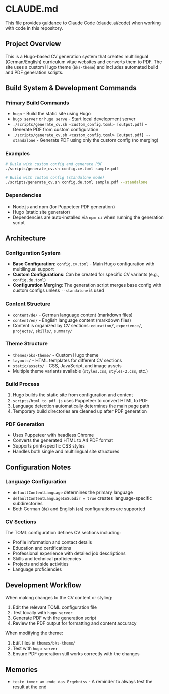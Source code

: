 # CLAUDE.md

This file provides guidance to Claude Code (claude.ai/code) when working with code in this repository.

## Project Overview

This is a Hugo-based CV generation system that creates multilingual (German/English) curriculum vitae websites and converts them to PDF. The site uses a custom Hugo theme (`bks-theme`) and includes automated build and PDF generation scripts.

## Build System & Development Commands

### Primary Build Commands
- `hugo` - Build the static site using Hugo
- `hugo server` or `hugo serve` - Start local development server
- `./scripts/generate_cv.sh <custom_config.toml> [output.pdf]` - Generate PDF from custom configuration
- `./scripts/generate_cv.sh <custom_config.toml> [output.pdf] --standalone` - Generate PDF using only the custom config (no merging)

### Examples
```bash
# Build with custom config and generate PDF
./scripts/generate_cv.sh config.cv.toml sample.pdf

# Build with custom config (standalone mode)
./scripts/generate_cv.sh config.de.toml sample.pdf --standalone
```

### Dependencies
- Node.js and npm (for Puppeteer PDF generation)
- Hugo (static site generator)
- Dependencies are auto-installed via `npm ci` when running the generation script

## Architecture

### Configuration System
- **Base Configuration**: `config.cv.toml` - Main Hugo configuration with multilingual support
- **Custom Configurations**: Can be created for specific CV variants (e.g., `config.de.toml`)
- **Configuration Merging**: The generation script merges base config with custom configs unless `--standalone` is used

### Content Structure
- `content/de/` - German language content (markdown files)
- `content/en/` - English language content (markdown files)
- Content is organized by CV sections: `education/`, `experience/`, `projects/`, `skills/`, `summary/`

### Theme Structure
- `themes/bks-theme/` - Custom Hugo theme
- `layouts/` - HTML templates for different CV sections
- `static/assets/` - CSS, JavaScript, and image assets
- Multiple theme variants available (`styles.css`, `styles-2.css`, etc.)

### Build Process
1. Hugo builds the static site from configuration and content
2. `scripts/html_to_pdf.js` uses Puppeteer to convert HTML to PDF
3. Language detection automatically determines the main page path
4. Temporary build directories are cleaned up after PDF generation

### PDF Generation
- Uses Puppeteer with headless Chrome
- Converts the generated HTML to A4 PDF format
- Supports print-specific CSS styles
- Handles both single and multilingual site structures

## Configuration Notes

### Language Configuration
- `defaultContentLanguage` determines the primary language
- `defaultContentLanguageInSubdir = true` creates language-specific subdirectories
- Both German (`de`) and English (`en`) configurations are supported

### CV Sections
The TOML configuration defines CV sections including:
- Profile information and contact details
- Education and certifications
- Professional experience with detailed job descriptions
- Skills and technical proficiencies
- Projects and side activities
- Language proficiencies

## Development Workflow

When making changes to the CV content or styling:
1. Edit the relevant TOML configuration file
2. Test locally with `hugo server`
3. Generate PDF with the generation script
4. Review the PDF output for formatting and content accuracy

When modifying the theme:
1. Edit files in `themes/bks-theme/`
2. Test with `hugo server`
3. Ensure PDF generation still works correctly with the changes

## Memories
- `teste immer am ende das Ergebniss` - A reminder to always test the result at the end